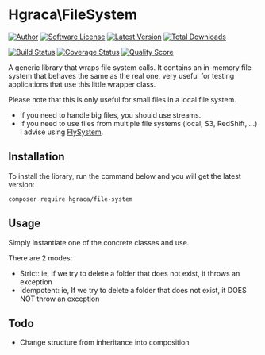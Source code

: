# Hgraca\FileSystem
[![Author](http://img.shields.io/badge/author-@hgraca-blue.svg?style=flat-square)](https://www.herbertograca.com)
[![Software License](https://img.shields.io/badge/license-MIT-blue.svg?style=flat-square)](LICENSE)
[![Latest Version](https://img.shields.io/github/release/hgraca/php-file-system.svg?style=flat-square)](https://github.com/hgraca/php-file-system/releases)
[![Total Downloads](https://img.shields.io/packagist/dt/hgraca/file-system.svg?style=flat-square)](https://packagist.org/packages/hgraca/file-system)

[![Build Status](https://img.shields.io/scrutinizer/build/g/hgraca/php-file-system.svg?style=flat-square)](https://scrutinizer-ci.com/g/hgraca/php-file-system/build)
[![Coverage Status](https://img.shields.io/scrutinizer/coverage/g/hgraca/php-file-system.svg?style=flat-square)](https://scrutinizer-ci.com/g/hgraca/php-file-system/code-structure)
[![Quality Score](https://img.shields.io/scrutinizer/g/hgraca/php-file-system.svg?style=flat-square)](https://scrutinizer-ci.com/g/hgraca/php-file-system)

A generic library that wraps file system calls. 
It contains an in-memory file system that behaves the same as the real one, very useful for testing applications that use this little wrapper class.

Please note that this is only useful for small files in a local file system.
 - If you need to handle big files, you should use streams. 
 - If you need to use files from multiple file systems (local, S3, RedShift, ...) I advise using [FlySystem](https://flysystem.thephpleague.com/).

## Installation

To install the library, run the command below and you will get the latest version:

```
composer require hgraca/file-system
```

## Usage

Simply instantiate one of the concrete classes and use.

There are 2 modes:
  - Strict: ie, If we try to delete a folder that does not exist, it throws an exception
  - Idempotent: ie, If we try to delete a folder that does not exist, it DOES NOT throw an exception

## Todo

- Change structure from inheritance into composition

